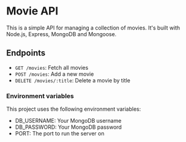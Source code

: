 # Movie API

This is a simple API for managing a collection of movies. It's built with Node.js, Express, MongoDB and Mongoose.

## Endpoints

- `GET /movies`: Fetch all movies
- `POST /movies`: Add a new movie
- `DELETE /movies/:title`: Delete a movie by title


### Environment variables

This project uses the following environment variables:
- DB_USERNAME: Your MongoDB username
- DB_PASSWORD: Your MongoDB password
- PORT: The port to run the server on